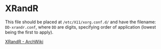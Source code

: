 # XRandR

This file should be placed at ```/etc/X11/xorg.conf.d/``` and have the 
filename: ```DD-xrandr.conf```, where ```DD``` are digits, specifying order of 
application (lowest being the first to apply).

[XRandR - ArchWiki](https://wiki.archlinux.org/index.php/Xorg#Configuration)
